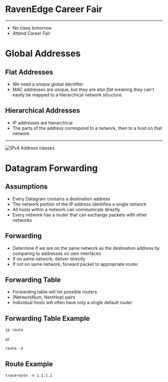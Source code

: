 RavenEdge Career Fair
=====================

---

- No class tomorrow
- Attend Career Fair

Global Addresses
================

Flat Addresses
--------------

- We need a unique global identifier
- MAC addresses are unique, but they are also *flat* meaning they can't easily be mapped to a hierarchical network structure.

Hierarchical Addresses
----------------------

- IP addresses are hierarchical
- The parts of the address correspond to a network, then to a host on that network

---

![IPv4 Address classes](https://book.systemsapproach.org/_images/f03-19-9780123850591.png)

Datagram Forwarding
===================

Assumptions
-----------

- Every Datagram contains a destination address
- The network portion of the IP address identifies a single network
- All hosts within a network can communicate directly
- Every network has a router that can exchange packets with other networks

Forwarding
----------

- Determine if we are on the same network as the destination address by comparing to addresses on own interfaces
- If on same network, deliver directly
- If not on same network, forward packet to appropriate router

Forwarding Table
----------------

- Forwarding table will list possible routers
- (NetworkNum, NextHop) pairs
- Individual hosts will often have only a single default router

Forwarding Table Example
------------------------

```
ip route
```

or

```
route -n
```

Route Example
-------------

```
traceroute -n 1.1.1.1
```
